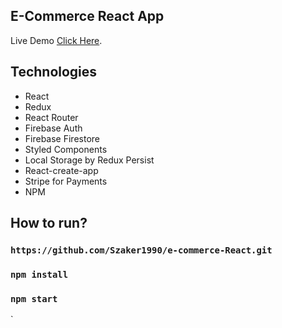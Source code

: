 ## E-Commerce React App

Live Demo   [Click Here](https://szaker-clothing.herokuapp.com/).

## Technologies

- React
- Redux
- React Router
- Firebase Auth
- Firebase Firestore
- Styled Components
- Local Storage by Redux Persist
- React-create-app
- Stripe for Payments
- NPM


## How to run? 

### `https://github.com/Szaker1990/e-commerce-React.git`
### `npm install`
### `npm start`
`
```